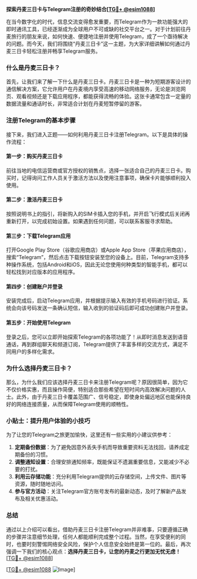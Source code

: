 **探索丹麦三日卡与Telegram注册的奇妙结合[[TG💪+ @esim1088](https://t.me/s/esim1088)]**

在当今数字化的时代，信息交流变得愈发重要，而Telegram作为一款功能强大的即时通讯工具，已经逐渐成为全球用户不可或缺的社交平台之一。对于计划前往丹麦旅行的朋友来说，如何快速、便捷地注册并使用Telegram，成了一个亟待解决的问题。而今天，我们将围绕“丹麦三日卡”这一主题，为大家详细讲解如何通过丹麦三日卡轻松注册并畅享Telegram服务。

### 什么是丹麦三日卡？

首先，让我们来了解一下什么是丹麦三日卡。丹麦三日卡是一种为短期游客设计的通信解决方案，它允许用户在丹麦境内享受高速的移动网络服务，无论是浏览网页、观看视频还是下载应用程序，都能获得流畅的体验。这张卡通常包含一定量的数据流量和通话时长，非常适合计划在丹麦短暂停留的游客。

### 注册Telegram的基本步骤

接下来，我们进入正题——如何利用丹麦三日卡注册Telegram。以下是具体的操作流程：

#### 第一步：购买丹麦三日卡

前往当地的电信运营商或官方授权的销售点，选择一张适合自己的丹麦三日卡。购买时，记得询问工作人员关于激活方法以及使用注意事项，确保卡片能够顺利投入使用。

#### 第二步：激活丹麦三日卡

按照说明书上的指引，将新购入的SIM卡插入您的手机，并开启飞行模式后关闭再重新打开，以完成初始设置。如果遇到任何问题，可以联系客服寻求帮助。

#### 第三步：下载Telegram应用

打开Google Play Store（谷歌应用商店）或Apple App Store（苹果应用商店），搜索“Telegram”，然后点击下载按钮安装至您的设备上。目前，Telegram支持多种操作系统，包括Android和iOS，因此无论您使用何种类型的智能手机，都可以轻松找到对应版本的应用程序。

#### 第四步：创建账户并登录

安装完成后，启动Telegram应用，并根据提示输入有效的手机号码进行验证。系统会向该号码发送一条确认短信，输入收到的验证码后即可成功创建账户并登录。

#### 第五步：开始使用Telegram

登录之后，您可以立即开始探索Telegram的各项功能了！从即时消息发送到语音通话，再到群组聊天和频道订阅，Telegram提供了丰富多样的交流方式，满足不同用户的多样化需求。

### 为什么选择丹麦三日卡？

那么，为什么我们应该选择丹麦三日卡来注册Telegram呢？原因很简单，因为它不仅价格实惠，而且操作简便，特别适合那些希望在短时间内高效解决问题的人士。此外，由于丹麦三日卡覆盖范围广、信号稳定，即使身处偏远地区也能保持良好的网络连接质量，从而保障Telegram使用的顺畅性。

### 小贴士：提升用户体验的小技巧

为了让您的Telegram之旅更加愉快，这里还有一些实用的小建议供参考：

1. **定期备份数据**：为了避免因意外丢失手机而导致重要资料无法找回，请养成定期备份的习惯。
2. **调整通知设置**：合理安排通知频率，既能保证不遗漏重要信息，又能减少不必要的打扰。
3. **利用云存储功能**：充分利用Telegram提供的云存储空间，上传文件、图片等资源，随时随地访问。
4. **参与官方活动**：关注Telegram官方账号发布的最新动态，及时了解新产品发布及相关优惠活动。

### 总结

通过以上介绍可以看出，借助丹麦三日卡注册Telegram并非难事，只要遵循正确的步骤并注意细节处理，任何人都能顺利完成整个过程。当然，在享受便利的同时，也要时刻警惕网络安全风险，保护个人信息安全始终是第一位的。最后，再次强调一下我们的核心观点：**选择丹麦三日卡，让您的丹麦之行更加无忧无虑！** [[TG💪+ @esim1088](https://t.me/s/esim1088)]

[[TG💪+ @esim1088](https://t.me/s/esim1088) ![Image](https://i.postimg.cc/4NQfJmqS/Snipaste-2025-05-13-00-14-12.png)]